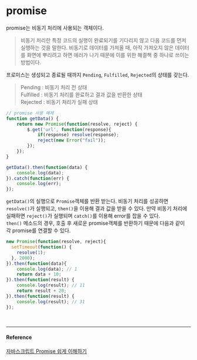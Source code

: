 # promise

promise는 비동기 처리에 사용되는 객체이다. 
> 비동기 처리란 특정 코드의 실행이 완료되기를 기다리지 않고 다음 코드를 먼저 실행하는 것을 말한다.
비동기로 데이터를 가져올 때, 아직 가져오지 않은 데이터를 화면에 뿌리려고 하면 에러가 나기 때문에 이를 위한 해결책 중 하나로 쓰이는 방법이다.   

프로미스는 생성되고 종료될 때까지 `Pending`, `Fulfilled`, `Rejected`의 상태를 갖는다.
> Pending : 비동기 처리 전 상태  
Fulfilled : 비동기 처리를 완료하고 결과 값을 반환한 상태  
Rejected : 비동기 처리가 실패 상태

```js
// promise 사용 예제
function getData() {
    return new Promise(function(resolve, reject) {
        $.get('url', function(response){
            if(response) resolve(response);
            reject(new Error("fail"));
        });
    });
}

getData().then(function(data) {
    console.log(data);
}).catch(function(err) {
    console.log(err);
});
```
`getData()`의 실행으로 `Promise`객체를 반환 받는다. 비동기 처리를 성공하면 `resolve()`가 실행되고, `then()`을 이용해 결과 값을 받을 수 있다. 만약 비동기 처리에 실패하면 `reject()`가 실행되며 `catch()`를 이용해 error를 잡을 수 있다.   
`then()` 메소드의 경우, 호출 후 새로운 promise객체를 반환하기 때문에 다음과 같이 각 promise를 연결할 수 있다. 

```js
new Promise(function(resolve, reject){
  setTimeout(function() {
    resolve(1);
  }, 2000);
}).then(function(data){
    console.log(data); // 1
    return data + 10;
}).then(function(result) {
    console.log(result); // 11
    return result + 20;
}).then(function(result) {
    console.log(result); // 31
});
```
<br/>  

----
#### Reference

[자바스크립트 Promise 쉽게 이해하기](https://joshua1988.github.io/web-development/javascript/promise-for-beginners/)